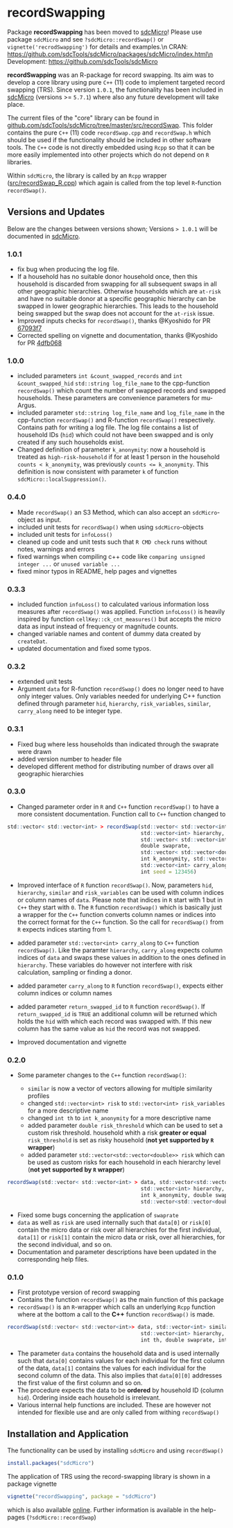 # recordSwapping

Package **recordSwapping** has been moved to [sdcMicro](https://github.com/sdcTools/sdcMicro)!
Please use package `sdcMicro` and see `?sdcMicro::recordSwap()` or `vignette('recrodSwapping')` for details and examples.\n
CRAN: https://github.com/sdcTools/sdcMicro/packages/sdcMicro/index.html\n
Development: https://github.com/sdcTools/sdcMicro

**recordSwapping** was an R-package for record swapping. Its aim was to develop a core library using pure `C++` (11) code to implement targeted record swapping (TRS). Since version `1.0.1`, the functionality has been included in [sdcMicro](https://github.com/sdcTools/sdcMicro) (versions >= `5.7.1`) where also any future development will take place.

The current files of the "core" library can be found in  [github.com/sdcTools/sdcMicro/tree/master/src/recordSwap](https://github.com/sdcTools/sdcMicro/tree/master/src/recordSwap). 
This folder contains the pure `C++` (11) code `recordSwap.cpp` and `recordSwap.h` which should be used if the functionality should be included in other software tools. The `C++` code is not directly embedded using `Rcpp` so that it can be more easily implemented into other projects which do not depend on `R` libraries.

Within `sdcMicro`, the library is called by an `Rcpp` wrapper ([src/recordSwap_R.cpp](https://github.com/sdcTools/sdcMicro/blob/master/src/recordSwap_R.cpp)) which again is called from the top level `R`-function `recordSwap()`.  

## Versions and Updates

Below are the changes between versions shown; Versions `> 1.0.1` will be documented in [sdcMicro](https://github.com/sdcTools/sdcMicro).

### 1.0.1

* fix bug when producing the log file.
* If a household has no suitable donor household once, then this household is discarded from swapping for all subsequent swaps in all other geographic hierarchies. Otherwise households which are `at-risk` and have no suitable donor at a specific geographic hierarchy can be swapped in lower geographic hierarchies. This leads to the household being swapped but the swap does not account for the `at-risk` issue.
* Improved inputs checks for `recordSwap()`, thanks @Kyoshido for PR [67093f7](https://github.com/sdcTools/recordSwapping/pull/8/commits/67093f7361748c0b8d72cbf2ac92111d6ec8c512)
* Corrected spelling on vignette and documentation, thanks @Kyoshido for PR [4dfb068](https://github.com/sdcTools/recordSwapping/pull/9/commits/4dfb068e3b6539b752fd015e231a87c2f895337a) 

### 1.0.0

* included parameters `int &count_swapped_records` and `int &count_swapped_hid` `std::string log_file_name` to the cpp-function `recordSwap()` which count the number of swapped records and swapped households. These parameters are convenience parameters for mu-Argus.
* included parameter `std::string log_file_name` and `log_file_name` in the cpp-function `recordSwap()` and R-function `recordSwap()` respectively. Contains path for writing a log file. The log file contains a list of household IDs (`hid`) which could not have been swapped and is only created if any such households exist.
* Changed definition of parameter `k_anonymity`: now a household is treated as `high-risk-household` if for at least 1 person in the household `counts < k_anonymity`, was previously `counts <= k_anonymity`. This definition is now consistent with parameter `k` of function `sdcMicro::localSuppression()`.

### 0.4.0

* Made `recordSwap()` an S3 Method, which can also accept an `sdcMicro`-object as input.
* included unit tests for `recordSwap()` when using `sdcMicro`-objects
* included unit tests for `infoLoss()`
* cleaned up code and unit tests such that `R CMD check` runs without notes, warnings and errors
* fixed warnings when compiling c++ code like `comparing unsigned integer ...` or `unused variable ...`
* fixed minor typos in README, help pages and vignettes

### 0.3.3

* included function `infoLoss()` to calculated various information loss measures after `recordSwap()` was applied. Function `infoLoss()` is heavily inspired by function `cellKey::ck_cnt_measures()` but accepts the micro data as input instead of frequency or magnitude counts.
* changed variable names and content of dummy data created by `createDat`.
* updated documentation and fixed some typos.

### 0.3.2

* extended unit tests
* Argument `data` for R-function `recordSwap()` does no longer need to have only integer values. Only variables needed for underlying C++ function defined through parameter `hid`, `hierarchy`, `risk_variables`, `similar`, `carry_along` need to be integer type.


### 0.3.1

* Fixed bug where less households than indicated through the swaprate were drawn
* added version number to header file
* developed different method for distributing number of draws over all geographic hierarchies

### 0.3.0

* Changed parameter order in `R` and `C++` function `recordSwap()` to have a more consistent documentation. Function call to `C++` function changed to 

```r
std::vector< std::vector<int> > recordSwap(std::vector< std::vector<int> > data, int hid,
                                           std::vector<int> hierarchy, 
                                           std::vector< std::vector<int> > similar,
                                           double swaprate,
                                           std::vector< std::vector<double> > risk, double risk_threshold,
                                           int k_anonymity, std::vector<int> risk_variables,  
                                           std::vector<int> carry_along,
                                           int seed = 123456)
```

* Improved interface of `R` function `recordSwap()`. Now, parameters `hid`, `hierarchy`, `similar` and `risk_variables` can be used with column indices or column names of `data`. Please note that indices in `R` start with 1 but in `C++` they start with `0`. The `R` function `recordSwap()` which is basically just a wrapper for the `C++` function converts column names or indices into the correct format for the `C++` function. So the call for `recordSwap()` from `R` expects indices starting from 1.

* added parameter `std::vector<int> carry_along` to `C++` function `recordSwap()`. Like the paramter `hierarchy`, `carry_along` expects column indices of `data` and swaps these values in addition to the ones defined in `hierarchy`. These variables do however not interfere with risk calculation, sampling or finding a donor.

* added parameter `carry_along` to `R` function `recordSwap()`, expects either column indices or column names

* added parameter `return_swapped_id` to `R` function `recordSwap()`. If `return_swapped_id` is `TRUE` an additional column will be returned which holds the `hid` with which each record was swapped with. If this new column has the same value as `hid` the record was not swapped.

* Improved documentation and vignette

### 0.2.0

* Some parameter changes to the `C++` function `recordSwap()`:

    + `similar` is now a vector of vectors allowing for multiple similarity profiles
    + changed `std::vector<int> risk` to `std::vector<int> risk_variables` for a more descriptive name
    + changed `int th` to `int k_anonymity` for a more descriptive name
    + added parameter `double risk_threshold` which can be used to set a custom risk threshold. household whith a risk **greater or equal** `risk_threshold` is set as risky household (**not yet supported by `R` wrapper**)
    + added parameter `std::vector<std::vector<double>> risk` which can be used as custom risks for each household in each hierarchy level (**not yet supported by `R` wrapper**)

```r
recordSwap(std::vector< std::vector<int> > data, std::vector<std::vector<int>> similar,
                                           std::vector<int> hierarchy, std::vector<int> risk_variables, int hid, 
                                           int k_anonymity, double swaprate, double risk_threshold,
                                           std::vector<std::vector<double>> risk, int seed = 123456)
```
                                           
* Fixed some bugs concerning the application of `swaprate`
* `data` as well as `risk` are used internally such that `data[0]` or `risk[0]` contain the micro data or risk over all hierarchies for the first individual,
`data[1]` or `risk[1]` contain the micro data or risk, over all hierarchies, for the second individual, and so on.
* Documentation and parameter descriptions have been updated in the corresponding help files.

### 0.1.0

* First prototype version of record swapping 
* Contains the function `recordSwap()` as the main function of this package
* `recordSwap()` is an `R`-wrapper which calls an underlying `Rcpp` function where at the bottom a call to the **C++** function `recordSwap()` is made.

```r
recordSwap(std::vector< std::vector<int>> data, std::vector<int> similar,
                                           std::vector<int> hierarchy, std::vector<int> risk, int hid, 
                                           int th, double swaprate, int seed = 123456)
```

* The parameter `data` contains the household data and is used internally such that `data[0]` contains values for each individual for the first column of the data,
`data[1]` contains the values for each individual for the second column of the data. This also implies that `data[0][0]` addresses the first value of the first column and so on.
* The procedure expects the data to be **ordered** by household ID (column `hid`). Ordering inside each household is irrelevant. 
* Various internal help functions are included. These are however not intended for flexible use and are only called from withing `recordSwap()`                                           

## Installation and Application

The functionality can be used by installing `sdcMicro` and using `recordSwap()`
```r
install.packages("sdcMicro")
```

The application of TRS using the record-swapping library is shown in a package vignette

```r
vignette("recordSwapping", package = "sdcMicro")
```

which is also available [online](https://sdctools.github.io/sdcMicro/articles/recordSwapping.html). Further information is available in the help-pages (`?sdcMicro::recordSwap`) 
